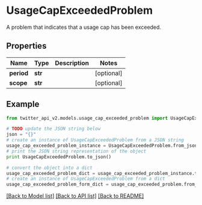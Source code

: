 # UsageCapExceededProblem

A problem that indicates that a usage cap has been exceeded.

## Properties
Name | Type | Description | Notes
------------ | ------------- | ------------- | -------------
**period** | **str** |  | [optional] 
**scope** | **str** |  | [optional] 

## Example

```python
from twitter_api_v2.models.usage_cap_exceeded_problem import UsageCapExceededProblem

# TODO update the JSON string below
json = "{}"
# create an instance of UsageCapExceededProblem from a JSON string
usage_cap_exceeded_problem_instance = UsageCapExceededProblem.from_json(json)
# print the JSON string representation of the object
print UsageCapExceededProblem.to_json()

# convert the object into a dict
usage_cap_exceeded_problem_dict = usage_cap_exceeded_problem_instance.to_dict()
# create an instance of UsageCapExceededProblem from a dict
usage_cap_exceeded_problem_form_dict = usage_cap_exceeded_problem.from_dict(usage_cap_exceeded_problem_dict)
```
[[Back to Model list]](../README.md#documentation-for-models) [[Back to API list]](../README.md#documentation-for-api-endpoints) [[Back to README]](../README.md)


